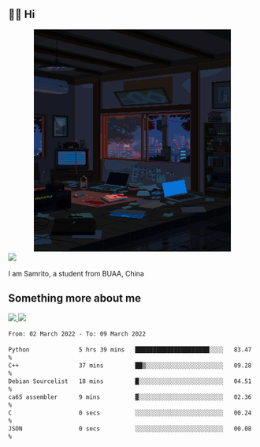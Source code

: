 ## 👋🏻 Hi

<div align="center">
<img alt="GIF" src="https://github.com/xiangsam/xiangsam/blob/271390e4ab50820a4594e3cb94b7ffaa6293de72/0_0EUAvTumWsRa2k6F.gif" width=400 height=450/>
</div>

<a href="https://github.com/xiangsam">
  <img src="https://komarev.com/ghpvc/?username=xiangsam&style=flat-square" />
</a>

I am Samrito, a student from BUAA, China


## Something more about me
<a href="https://github.com/xiangsam">
  <img src="https://github-readme-stats.vercel.app/api?username=xiangsam&show_icons=true&hide_border=true" />
</a>


<a href="https://github.com/xiangsam">
  <img src="https://github-readme-stats.vercel.app/api/top-langs/?username=xiangsam&layout=compact" />
</a>

<!--START_SECTION:waka-->

```text
From: 02 March 2022 - To: 09 March 2022

Python              5 hrs 39 mins   █████████████████████░░░░   83.47 %
C++                 37 mins         ██▒░░░░░░░░░░░░░░░░░░░░░░   09.28 %
Debian Sourcelist   18 mins         █░░░░░░░░░░░░░░░░░░░░░░░░   04.51 %
ca65 assembler      9 mins          ▓░░░░░░░░░░░░░░░░░░░░░░░░   02.36 %
C                   0 secs          ░░░░░░░░░░░░░░░░░░░░░░░░░   00.24 %
JSON                0 secs          ░░░░░░░░░░░░░░░░░░░░░░░░░   00.08 %
```

<!--END_SECTION:waka-->

<!---
xiangsam/xiangsam is a ✨ special ✨ repository because its `README.md` (this file) appears on your GitHub profile.
You can click the Preview link to take a look at your changes.
--->
